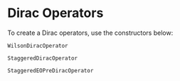 # Dirac Operators

To create a Dirac operators, use the constructors below:

```@docs
WilsonDiracOperator
```

```@docs
StaggeredDiracOperator
```

```@docs
StaggeredEOPreDiracOperator
```
